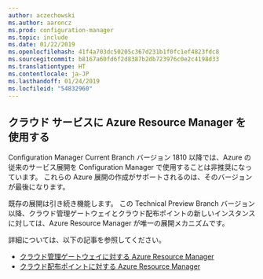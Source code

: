 ```yaml
---
author: aczechowski
ms.author: aaroncz
ms.prod: configuration-manager
ms.topic: include
ms.date: 01/22/2019
ms.openlocfilehash: 41f4a703dc50205c367d231b1f0fc1ef4823fdc8
ms.sourcegitcommit: b8167a60fd6f2d8387b2db723976c0e2c4198d33
ms.translationtype: HT
ms.contentlocale: ja-JP
ms.lasthandoff: 01/24/2019
ms.locfileid: "54832960"
---
```

## <a name="bkmk_arm"></a> クラウド サービスに Azure Resource Manager を使用する
<!--3605704-->

Configuration Manager Current Branch バージョン 1810 以降では、Azure の従来のサービス展開を Configuration Manager で使用することは非推奨になっています。 これらの Azure 展開の作成がサポートされるのは、そのバージョンが最後になります。 

既存の展開は引き続き機能します。 この Technical Preview Branch バージョン以降、クラウド管理ゲートウェイとクラウド配布ポイントの新しいインスタンスに対しては、Azure Resource Manager が唯一の展開メカニズムです。

詳細については、以下の記事を参照してください。

- [クラウド管理ゲートウェイに対する Azure Resource Manager](/sccm/core/clients/manage/cmg/plan-cloud-management-gateway#azure-resource-manager)  
- [クラウド配布ポイントに対する Azure Resource Manager](/sccm/core/plan-design/hierarchy/use-a-cloud-based-distribution-point#azure-resource-manager)

